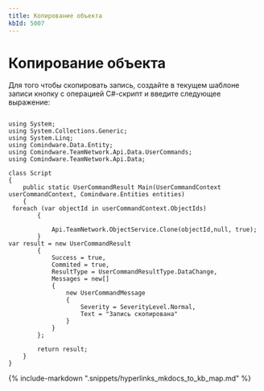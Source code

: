 ```yaml
---
title: Копирование объекта
kbId: 5007
---
```


# Копирование объекта

Для того чтобы скопировать запись, создайте в текущем шаблоне записи кнопку с операцией C#-скрипт и введите следующее выражение:

```

using System; 
using System.Collections.Generic;
using System.Linq;
using Comindware.Data.Entity;
using Comindware.TeamNetwork.Api.Data.UserCommands;
using Comindware.TeamNetwork.Api.Data;

class Script
{
    public static UserCommandResult Main(UserCommandContext userCommandContext, Comindware.Entities entities)
    { 
 foreach (var objectId in userCommandContext.ObjectIds)
        {

            Api.TeamNetwork.ObjectService.Clone(objectId,null, true);
        }
var result = new UserCommandResult
        {
            Success = true,
            Commited = true,
            ResultType = UserCommandResultType.DataChange,
            Messages = new[]
            {
                new UserCommandMessage
                {
                    Severity = SeverityLevel.Normal,
                    Text = "Запись скопирована"
                }
            }
        };

        return result;
    }
}

```

{% include-markdown ".snippets/hyperlinks_mkdocs_to_kb_map.md" %}
